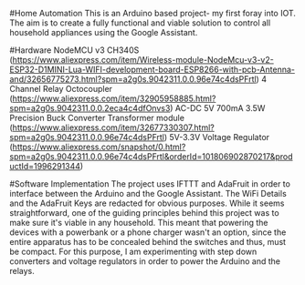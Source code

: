 #Home Automation
This is an Arduino based project- my first foray into IOT. The aim is to create a fully functional and viable solution to control all household appliances using the Google Assistant. 

#Hardware
NodeMCU v3 CH340S (https://www.aliexpress.com/item/Wireless-module-NodeMcu-v3-v2-ESP32-D1MINI-Lua-WIFI-development-board-ESP8266-with-pcb-Antenna-and/32656775273.html?spm=a2g0s.9042311.0.0.96e74c4dsPFrtl)
4 Channel Relay Octocoupler (https://www.aliexpress.com/item/32905958885.html?spm=a2g0s.9042311.0.0.2eca4c4dfOnvs3)
AC-DC 5V 700mA 3.5W Precision Buck Converter Transformer module (https://www.aliexpress.com/item/32677330307.html?spm=a2g0s.9042311.0.0.96e74c4dsPFrtl)
5V-3.3V Voltage Regulator (https://www.aliexpress.com/snapshot/0.html?spm=a2g0s.9042311.0.0.96e74c4dsPFrtl&orderId=101806902870217&productId=1996291344)

#Software Implementation
The project uses IFTTT and AdaFruit in order to interface between the Arduino and the Google Assistant. The WiFi Details and the AdaFruit Keys are redacted for obvious purposes.
While it seems straightforward, one of the guiding principles behind this project was to make sure it's viable in any household. This meant that powering the devices with a powerbank or a phone charger wasn't an option, since the entire apparatus has to be concealed behind the switches and thus, must be compact. For this purpose, I am experimenting with step down converters and voltage regulators in order to power the Arduino and the relays. 
